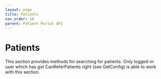 ```yaml
---
layout: page
title: Patients
nav_order: 18
parent: Patient Portal API
---
```


# Patients


This section provides methods for searching for patients. Only logged-in user which has got CanReferPatients right (see GetConfig) is able to work with this section.
